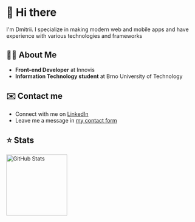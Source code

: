 # 👋 Hi there

I'm Dmitrii. I specialize in making modern web and mobile apps and have experience with various technologies and frameworks

## 🧑‍💻 About Me

- **Front-end Developer** at Innovis
- **Information Technology student** at Brno University of Technology

## ✉️ Contact me

- Connect with me on [LinkedIn](https://linkedin.com/in/dmitrii-ivanushkin)
- Leave me a message in [my contact form](https://dmitrii.online/contact)

## ⭐ Stats

<img src="https://github-readme-stats.vercel.app/api?username=lasjdhu&theme=transparent" alt="GitHub Stats" height="160px" />
